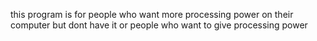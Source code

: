 this program is for people who want more processing power on their computer but dont have it 
or people who want to give processing power
